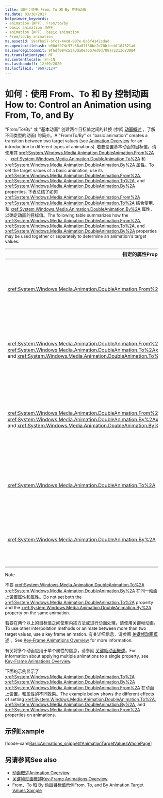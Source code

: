 ```yaml
---
title: 如何：使用 From、To 和 By 控制动画
ms.date: 03/30/2017
helpviewer_keywords:
- animation [WPF], From/to/by
- basic animation [WPF]
- animation [WPF], basic animation
- From/to/by animation
ms.assetid: 59afba57-6fc1-44c8-987e-8a5f4142adad
ms.openlocfilehash: b06df97dc57c58a01f30be2d70bfeebf104521ad
ms.sourcegitcommit: 9f6df084c53a3da0ea657ed0d708a72213683084
ms.translationtype: MT
ms.contentlocale: zh-CN
ms.lasthandoff: 12/09/2020
ms.locfileid: "96973124"
---
```

# <a name="how-to-control-an-animation-using-from-to-and-by"></a><span data-ttu-id="f9893-102">如何：使用 From、To 和 By 控制动画</span><span class="sxs-lookup"><span data-stu-id="f9893-102">How to: Control an Animation using From, To, and By</span></span>
<span data-ttu-id="f9893-103">"From/To/By" 或 "基本动画" 创建两个目标值之间的转换 (参阅 [动画概述](animation-overview.md) ，了解不同类型的动画) 的简介。</span><span class="sxs-lookup"><span data-stu-id="f9893-103">A "From/To/By" or "basic animation" creates a transition between two target values (see [Animation Overview](animation-overview.md) for an introduction to different types of animations).</span></span> <span data-ttu-id="f9893-104">若要设置基本动画的目标值，请使用其 <xref:System.Windows.Media.Animation.DoubleAnimation.From%2A> 、 <xref:System.Windows.Media.Animation.DoubleAnimation.To%2A> 和 <xref:System.Windows.Media.Animation.DoubleAnimation.By%2A> 属性。</span><span class="sxs-lookup"><span data-stu-id="f9893-104">To set the target values of a basic animation, use its <xref:System.Windows.Media.Animation.DoubleAnimation.From%2A>, <xref:System.Windows.Media.Animation.DoubleAnimation.To%2A>, and <xref:System.Windows.Media.Animation.DoubleAnimation.By%2A> properties.</span></span>  <span data-ttu-id="f9893-105">下表总结了如何 <xref:System.Windows.Media.Animation.DoubleAnimation.From%2A> <xref:System.Windows.Media.Animation.DoubleAnimation.To%2A> 结合使用、和 <xref:System.Windows.Media.Animation.DoubleAnimation.By%2A> 属性，以确定动画的目标值。</span><span class="sxs-lookup"><span data-stu-id="f9893-105">The following table summarizes how the <xref:System.Windows.Media.Animation.DoubleAnimation.From%2A>, <xref:System.Windows.Media.Animation.DoubleAnimation.To%2A>, and <xref:System.Windows.Media.Animation.DoubleAnimation.By%2A> properties may be used together or separately to determine an animation's target values.</span></span>  
  
|<span data-ttu-id="f9893-106">指定的属性</span><span class="sxs-lookup"><span data-stu-id="f9893-106">Properties specified</span></span>|<span data-ttu-id="f9893-107">产生的行为</span><span class="sxs-lookup"><span data-stu-id="f9893-107">Resulting behavior</span></span>|  
|--------------------------|------------------------|  
|<xref:System.Windows.Media.Animation.DoubleAnimation.From%2A>|<span data-ttu-id="f9893-108">动画从属性指定的值前进到要 <xref:System.Windows.Media.Animation.DoubleAnimation.From%2A> 进行动画处理的属性的基值或前一个动画的输出值，具体取决于以前的动画的配置方式。</span><span class="sxs-lookup"><span data-stu-id="f9893-108">The animation progresses from the value specified by the <xref:System.Windows.Media.Animation.DoubleAnimation.From%2A> property to the base value of the property being animated or to a previous animation's output value, depending on how the previous animation is configured.</span></span>|  
|<span data-ttu-id="f9893-109"><xref:System.Windows.Media.Animation.DoubleAnimation.From%2A> 和 <xref:System.Windows.Media.Animation.DoubleAnimation.To%2A></span><span class="sxs-lookup"><span data-stu-id="f9893-109"><xref:System.Windows.Media.Animation.DoubleAnimation.From%2A> and <xref:System.Windows.Media.Animation.DoubleAnimation.To%2A></span></span>|<span data-ttu-id="f9893-110">动画从属性指定的值前进 <xref:System.Windows.Media.Animation.DoubleAnimation.From%2A> 到属性指定的值 <xref:System.Windows.Media.Animation.DoubleAnimation.To%2A> 。</span><span class="sxs-lookup"><span data-stu-id="f9893-110">The animation progresses from the value specified by the <xref:System.Windows.Media.Animation.DoubleAnimation.From%2A> property to the value specified by the <xref:System.Windows.Media.Animation.DoubleAnimation.To%2A> property.</span></span>|  
|<span data-ttu-id="f9893-111"><xref:System.Windows.Media.Animation.DoubleAnimation.From%2A> 和 <xref:System.Windows.Media.Animation.DoubleAnimation.By%2A></span><span class="sxs-lookup"><span data-stu-id="f9893-111"><xref:System.Windows.Media.Animation.DoubleAnimation.From%2A> and <xref:System.Windows.Media.Animation.DoubleAnimation.By%2A></span></span>|<span data-ttu-id="f9893-112">动画从属性指定的值前进 <xref:System.Windows.Media.Animation.DoubleAnimation.From%2A> 到和属性的和所指定的值 <xref:System.Windows.Media.Animation.DoubleAnimation.From%2A> <xref:System.Windows.Media.Animation.DoubleAnimation.By%2A> 。</span><span class="sxs-lookup"><span data-stu-id="f9893-112">The animation progresses from the value specified by the <xref:System.Windows.Media.Animation.DoubleAnimation.From%2A> property to the value specified by the sum of the <xref:System.Windows.Media.Animation.DoubleAnimation.From%2A> and <xref:System.Windows.Media.Animation.DoubleAnimation.By%2A> properties.</span></span>|  
|<xref:System.Windows.Media.Animation.DoubleAnimation.To%2A>|<span data-ttu-id="f9893-113">动画从经过动画处理的属性的基值或前一个动画的输出值前进到属性指定的值 <xref:System.Windows.Media.Animation.DoubleAnimation.To%2A> 。</span><span class="sxs-lookup"><span data-stu-id="f9893-113">The animation progresses from the animated property's base value or a previous animation's output value to the value specified by the <xref:System.Windows.Media.Animation.DoubleAnimation.To%2A> property.</span></span>|  
|<xref:System.Windows.Media.Animation.DoubleAnimation.By%2A>|<span data-ttu-id="f9893-114">动画从要进行动画处理的属性的基值或前一个动画的输出值前进到该值与属性指定的值的和 <xref:System.Windows.Media.Animation.DoubleAnimation.By%2A> 。</span><span class="sxs-lookup"><span data-stu-id="f9893-114">The animation progresses from the base value of the property being animated or a previous animation's output value to the sum of that value and the value specified by the <xref:System.Windows.Media.Animation.DoubleAnimation.By%2A> property.</span></span>|  
  
> [!NOTE]
> <span data-ttu-id="f9893-115">不要 <xref:System.Windows.Media.Animation.DoubleAnimation.To%2A> <xref:System.Windows.Media.Animation.DoubleAnimation.By%2A> 在同一动画上设置属性和属性。</span><span class="sxs-lookup"><span data-stu-id="f9893-115">Do not set both the <xref:System.Windows.Media.Animation.DoubleAnimation.To%2A> property and the <xref:System.Windows.Media.Animation.DoubleAnimation.By%2A> property on the same animation.</span></span>  
  
 <span data-ttu-id="f9893-116">若要在两个以上的目标值之间使用内插方法或进行动画处理，请使用关键帧动画。</span><span class="sxs-lookup"><span data-stu-id="f9893-116">To use other interpolation methods or animate between more than two target values, use a key frame animation.</span></span> <span data-ttu-id="f9893-117">有关详细信息，请参阅 [关键帧动画概述](key-frame-animations-overview.md) 。</span><span class="sxs-lookup"><span data-stu-id="f9893-117">See [Key-Frame Animations Overview](key-frame-animations-overview.md) for more information.</span></span>  
  
 <span data-ttu-id="f9893-118">有关将多个动画应用于单个属性的信息，请参阅 [关键帧动画概述](key-frame-animations-overview.md)。</span><span class="sxs-lookup"><span data-stu-id="f9893-118">For information about applying multiple animations to a single property, see [Key-Frame Animations Overview](key-frame-animations-overview.md).</span></span>  
  
 <span data-ttu-id="f9893-119">下面的示例显示了 <xref:System.Windows.Media.Animation.DoubleAnimation.To%2A> <xref:System.Windows.Media.Animation.DoubleAnimation.By%2A> <xref:System.Windows.Media.Animation.DoubleAnimation.From%2A> 在动画上设置、和属性的不同效果。</span><span class="sxs-lookup"><span data-stu-id="f9893-119">The example below shows the different effects of setting <xref:System.Windows.Media.Animation.DoubleAnimation.To%2A>, <xref:System.Windows.Media.Animation.DoubleAnimation.By%2A>, and <xref:System.Windows.Media.Animation.DoubleAnimation.From%2A> properties on animations.</span></span>  
  
## <a name="example"></a><span data-ttu-id="f9893-120">示例</span><span class="sxs-lookup"><span data-stu-id="f9893-120">Example</span></span>  
 [!code-xaml[BasicAnimations_snippet#AnimationTargetValuesWholePage](~/samples/snippets/csharp/VS_Snippets_Wpf/BasicAnimations_snippet/CS/AnimationTargetValuesExample.xaml#animationtargetvalueswholepage)]  
  
## <a name="see-also"></a><span data-ttu-id="f9893-121">另请参阅</span><span class="sxs-lookup"><span data-stu-id="f9893-121">See also</span></span>

- [<span data-ttu-id="f9893-122">动画概述</span><span class="sxs-lookup"><span data-stu-id="f9893-122">Animation Overview</span></span>](animation-overview.md)
- [<span data-ttu-id="f9893-123">关键帧动画概述</span><span class="sxs-lookup"><span data-stu-id="f9893-123">Key-Frame Animations Overview</span></span>](key-frame-animations-overview.md)
- [<span data-ttu-id="f9893-124">From、To 和 By 动画目标值示例</span><span class="sxs-lookup"><span data-stu-id="f9893-124">From, To, and By Animation Target Values Sample</span></span>](https://github.com/Microsoft/WPF-Samples/tree/master/Animation/TargetValues)
